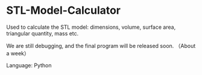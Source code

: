 # STL-Model-Calculator
Used to calculate the STL model: dimensions, volume, surface area, triangular quantity, mass etc.

We are still debugging, and the final program will be released soon. （About a week）

Language: Python
